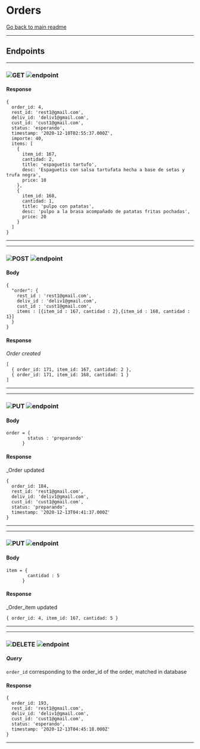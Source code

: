 
# Orders
 [Go back to main readme](../../README.md)

---


## Endpoints
---
### ![GET](https://img.shields.io/static/v1?label=&message=GET&color=blue)        ![endpoint](https://img.shields.io/static/v1?label=&message=/orders/:order_id&color=000000)   
  
 #### Response  
```
{
  order_id: 4,
  rest_id: 'rest1@gmail.com',
  deliv_id: 'deliv1@gmail.com',
  cust_id: 'cust1@gmail.com',
  status: 'esperando',
  timestamp: '2020-12-10T02:55:37.000Z',
  importe: 40,
  items: [
    {
      item_id: 167,
      cantidad: 2,
      title: 'espaguetis tartufo',
      desc: 'Espaguetis con salsa tartufata hecha a base de setas y trufa negra',
      price: 10
    },
    {
      item_id: 168,
      cantidad: 1,
      title: 'pulpo con patatas',
      desc: 'pulpo a la brasa acompañado de patatas fritas pochadas',
      price: 20
    }
  ]
}

``` 
--- 
---
### ![POST](https://img.shields.io/static/v1?label=&message=POST&color=green)        ![endpoint](https://img.shields.io/static/v1?label=&message=/orders&color=000000)  
  
 #### Body  
```
{
  "order": {
    rest_id : 'rest1@gmail.com',
    deliv_id : 'deliv1@gmail.com',
    cust_id : 'cust1@gmail.com',
    items : [{item_id : 167, cantidad : 2},{item_id : 168, cantidad : 1}]
  }
}
``` 

 #### Response
 _Order created_
```
[
  { order_id: 171, item_id: 167, cantidad: 2 },
  { order_id: 171, item_id: 168, cantidad: 1 }
]
``` 

---
---
### ![PUT](https://img.shields.io/static/v1?label=&message=PUT&color=orange)        ![endpoint](https://img.shields.io/static/v1?label=&message=/orders/:order_id&color=000000)   

 #### Body  
```
order = {
        status : 'preparando'
      }
``` 

 #### Response
 _Order updated
```
{
  order_id: 184,
  rest_id: 'rest1@gmail.com',
  deliv_id: 'deliv1@gmail.com',
  cust_id: 'cust1@gmail.com',
  status: 'preparando',
  timestamp: '2020-12-13T04:41:37.000Z'
}
``` 

---
---
### ![PUT](https://img.shields.io/static/v1?label=&message=PUT&color=orange)        ![endpoint](https://img.shields.io/static/v1?label=&message=/orders/:order_id/items/:item_id&color=000000)   

 #### Body  
```
item = {
        cantidad : 5
      }
``` 

 #### Response
 _Order_item updated
```
{ order_id: 4, item_id: 167, cantidad: 5 }
``` 

---
---
### ![DELETE](https://img.shields.io/static/v1?label=&message=DELETE&color=ff0000)        ![endpoint](https://img.shields.io/static/v1?label=&message=/orders/:order_id&color=000000)   
#### *Query*
 `order_id` corresponding to the order_id of the order, matched in database

 #### Response  
```
{
  order_id: 193,
  rest_id: 'rest1@gmail.com',
  deliv_id: 'deliv1@gmail.com',
  cust_id: 'cust1@gmail.com',
  status: 'esperando',
  timestamp: '2020-12-13T04:45:18.000Z'
}
``` 

---